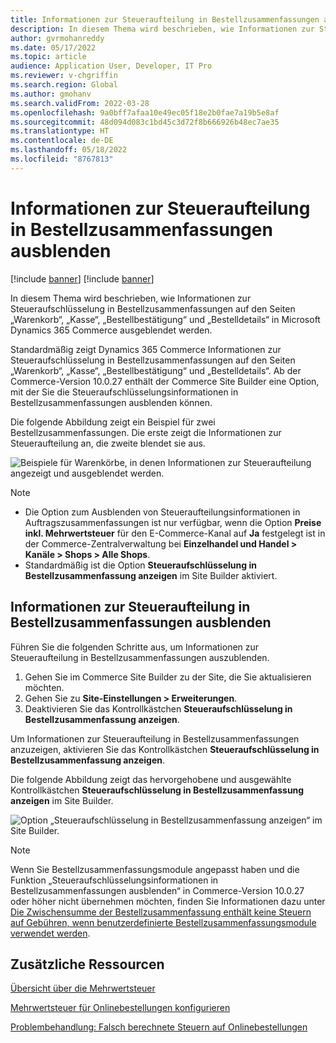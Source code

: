 ```yaml
---
title: Informationen zur Steueraufteilung in Bestellzusammenfassungen ausblenden
description: In diesem Thema wird beschrieben, wie Informationen zur Steueraufschlüsselung in Bestellzusammenfassungen auf den Seiten „Warenkorb“, „Kasse“, „Bestellbestätigung“ und „Bestelldetails“ in Microsoft Dynamics 365 Commerce ausgeblendet werden.
author: gvrmohanreddy
ms.date: 05/17/2022
ms.topic: article
audience: Application User, Developer, IT Pro
ms.reviewer: v-chgriffin
ms.search.region: Global
ms.author: gmohanv
ms.search.validFrom: 2022-03-28
ms.openlocfilehash: 9a0bff7afaa10e49ec05f18e2b0fae7a19b5e8af
ms.sourcegitcommit: 48d094d083c1bd45c3d72f8b666926b48ec7ae35
ms.translationtype: HT
ms.contentlocale: de-DE
ms.lasthandoff: 05/18/2022
ms.locfileid: "8767813"
---
```

# <a name="hide-tax-breakup-information-in-order-summaries"></a>Informationen zur Steueraufteilung in Bestellzusammenfassungen ausblenden

[!include [banner](includes/banner.md)]
[!include [banner](includes/preview-banner.md)]

In diesem Thema wird beschrieben, wie Informationen zur Steueraufschlüsselung in Bestellzusammenfassungen auf den Seiten „Warenkorb“, „Kasse“, „Bestellbestätigung“ und „Bestelldetails“ in Microsoft Dynamics 365 Commerce ausgeblendet werden.

Standardmäßig zeigt Dynamics 365 Commerce Informationen zur Steueraufschlüsselung in Bestellzusammenfassungen auf den Seiten „Warenkorb“, „Kasse“, „Bestellbestätigung“ und „Bestelldetails“. Ab der Commerce-Version 10.0.27 enthält der Commerce Site Builder eine Option, mit der Sie die Steueraufschlüsselungsinformationen in Bestellzusammenfassungen ausblenden können.

Die folgende Abbildung zeigt ein Beispiel für zwei Bestellzusammenfassungen. Die erste zeigt die Informationen zur Steueraufteilung an, die zweite blendet sie aus.

![Beispiele für Warenkörbe, in denen Informationen zur Steueraufteilung angezeigt und ausgeblendet werden.](media/prices-include-sales-tax-e-Commerce.png)

> [!NOTE]
> - Die Option zum Ausblenden von Steueraufteilungsinformationen in Auftragszusammenfassungen ist nur verfügbar, wenn die Option **Preise inkl. Mehrwertsteuer** für den E-Commerce-Kanal auf **Ja** festgelegt ist in der Commerce-Zentralverwaltung bei **Einzelhandel und Handel \> Kanäle \> Shops \> Alle Shops**. 
> - Standardmäßig ist die Option **Steueraufschlüsselung in Bestellzusammenfassung anzeigen** im Site Builder aktiviert.

## <a name="hide-tax-breakup-information-in-order-summaries"></a>Informationen zur Steueraufteilung in Bestellzusammenfassungen ausblenden

Führen Sie die folgenden Schritte aus, um Informationen zur Steueraufteilung in Bestellzusammenfassungen auszublenden.

1. Gehen Sie im Commerce Site Builder zu der Site, die Sie aktualisieren möchten.
1. Gehen Sie zu **Site-Einstellungen \> Erweiterungen**.
1. Deaktivieren Sie das Kontrollkästchen **Steueraufschlüsselung in Bestellzusammenfassung anzeigen**.

Um Informationen zur Steueraufteilung in Bestellzusammenfassungen anzuzeigen, aktivieren Sie das Kontrollkästchen **Steueraufschlüsselung in Bestellzusammenfassung anzeigen**.  

Die folgende Abbildung zeigt das hervorgehobene und ausgewählte Kontrollkästchen **Steueraufschlüsselung in Bestellzusammenfassung anzeigen** im Site Builder.

![Option „Steueraufschlüsselung in Bestellzusammenfassung anzeigen“ im Site Builder.](media/prices-include-sales-tax-e-Commerce-site-settings.png)

> [!NOTE]
> Wenn Sie Bestellzusammenfassungsmodule angepasst haben und die Funktion „Steueraufschlüsselungsinformationen in Bestellzusammenfassungen ausblenden“ in Commerce-Version 10.0.27 oder höher nicht übernehmen möchten, finden Sie Informationen dazu unter [Die Zwischensumme der Bestellzusammenfassung enthält keine Steuern auf Gebühren, wenn benutzerdefinierte Bestellzusammenfassungsmodule verwendet werden](troubleshoot/summary-taxes-custom-modules-10.0.27.md#resolution).

## <a name="additional-resources"></a>Zusätzliche Ressourcen

[Übersicht über die Mehrwertsteuer](/finance/general-ledger/indirect-taxes-overview)

[Mehrwertsteuer für Onlinebestellungen konfigurieren](sales-tax-config.md)

[Problembehandlung: Falsch berechnete Steuern auf Onlinebestellungen](troubleshoot/tax-miscalculated-online-order.md)
